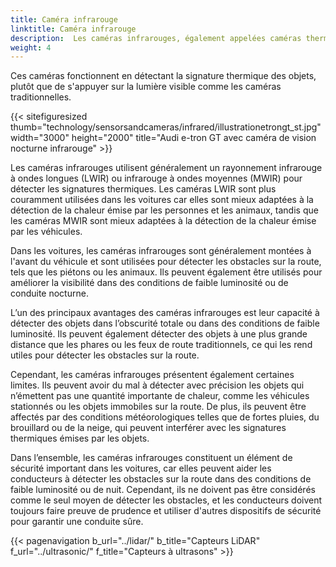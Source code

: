 ```yaml
---
title: Caméra infrarouge
linktitle: Caméra infrarouge
description:  Les caméras infrarouges, également appelées caméras thermiques, sont utilisées dans certaines voitures à diverses fins telles que la vision nocturne, la détection des piétons et la détection des animaux.
weight: 4
---
```

<!-- markdownlint-disable MD033 -->
Ces caméras fonctionnent en détectant la signature thermique des objets, plutôt que de s'appuyer sur la lumière visible comme les caméras traditionnelles.

{{< sitefiguresized thumb="technology/sensorsandcameras/infrared/illustrationetrongt_st.jpg" width="3000" height="2000" title="Audi e-tron GT avec caméra de vision nocturne infrarouge" >}}

Les caméras infrarouges utilisent généralement un rayonnement infrarouge à ondes longues (LWIR) ou infrarouge à ondes moyennes (MWIR) pour détecter les signatures thermiques. Les caméras LWIR sont plus couramment utilisées dans les voitures car elles sont mieux adaptées à la détection de la chaleur émise par les personnes et les animaux, tandis que les caméras MWIR sont mieux adaptées à la détection de la chaleur émise par les véhicules.

Dans les voitures, les caméras infrarouges sont généralement montées à l'avant du véhicule et sont utilisées pour détecter les obstacles sur la route, tels que les piétons ou les animaux. Ils peuvent également être utilisés pour améliorer la visibilité dans des conditions de faible luminosité ou de conduite nocturne.

L’un des principaux avantages des caméras infrarouges est leur capacité à détecter des objets dans l’obscurité totale ou dans des conditions de faible luminosité. Ils peuvent également détecter des objets à une plus grande distance que les phares ou les feux de route traditionnels, ce qui les rend utiles pour détecter les obstacles sur la route.

Cependant, les caméras infrarouges présentent également certaines limites. Ils peuvent avoir du mal à détecter avec précision les objets qui n’émettent pas une quantité importante de chaleur, comme les véhicules stationnés ou les objets immobiles sur la route. De plus, ils peuvent être affectés par des conditions météorologiques telles que de fortes pluies, du brouillard ou de la neige, qui peuvent interférer avec les signatures thermiques émises par les objets.

Dans l’ensemble, les caméras infrarouges constituent un élément de sécurité important dans les voitures, car elles peuvent aider les conducteurs à détecter les obstacles sur la route dans des conditions de faible luminosité ou de nuit. Cependant, ils ne doivent pas être considérés comme le seul moyen de détecter les obstacles, et les conducteurs doivent toujours faire preuve de prudence et utiliser d'autres dispositifs de sécurité pour garantir une conduite sûre.

{{< pagenavigation b_url="../lidar/" b_title="Capteurs LiDAR" f_url="../ultrasonic/" f_title="Capteurs à ultrasons" >}}